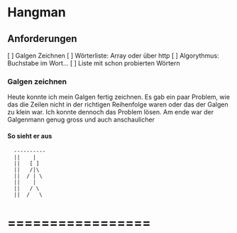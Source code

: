 # Hangman

## Anforderungen
[ ] Galgen Zeichnen
[ ] Wörterliste: Array oder über http
[ ] Algorythmus: Buchstabe im Wort...
[ ] Liste mit schon probierten Wörtern

### Galgen zeichnen

Heute konnte ich mein Galgen fertig zeichnen. Es gab ein paar Problem, wie das die Zeilen nicht in der richtigen Reihenfolge waren 
oder das der Galgen zu klein war. Ich konnte dennoch das Problem lösen. Am ende war der Galgenmann genug gross und auch anschaulicher
#### So sieht er aus
      ----------
      ||    |  
      ||   [ ] 
      ||   /|\ 
      ||  / | \
      ||    |  
      ||   / \ 
      ||  /   \
  ================= 
  =================
 

